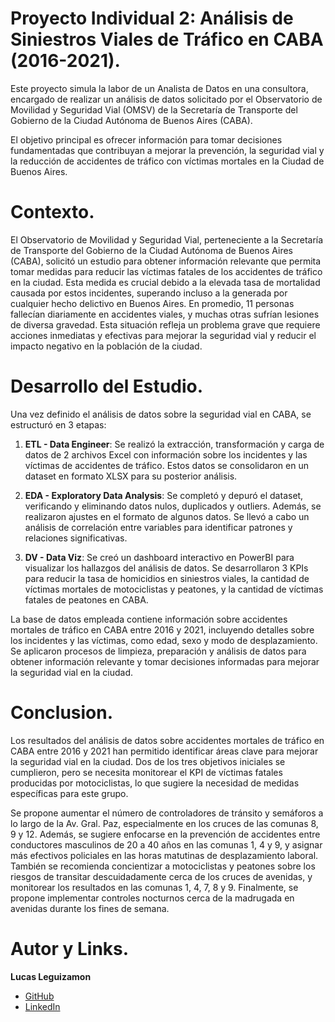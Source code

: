 # Proyecto Individual 2: Análisis de Siniestros Viales de Tráfico en CABA (2016-2021).
Este proyecto simula la labor de un Analista de Datos en una consultora, encargado de realizar un análisis de datos solicitado por el Observatorio de Movilidad y Seguridad Vial (OMSV) de la Secretaría de Transporte del Gobierno de la Ciudad Autónoma de Buenos Aires (CABA).

El objetivo principal es ofrecer información para tomar decisiones fundamentadas que contribuyan a mejorar la prevención, la seguridad vial y la reducción de accidentes de tráfico con víctimas mortales en la Ciudad de Buenos Aires.
# Contexto.
El Observatorio de Movilidad y Seguridad Vial, perteneciente a la Secretaría de Transporte del Gobierno de la Ciudad Autónoma de Buenos Aires (CABA), solicitó un estudio para obtener información relevante que permita tomar medidas para reducir las víctimas fatales de los accidentes de tráfico en la ciudad. Esta medida es crucial debido a la elevada tasa de mortalidad causada por estos incidentes, superando incluso a la generada por cualquier hecho delictivo en Buenos Aires. En promedio, 11 personas fallecían diariamente en accidentes viales, y muchas otras sufrían lesiones de diversa gravedad. Esta situación refleja un problema grave que requiere acciones inmediatas y efectivas para mejorar la seguridad vial y reducir el impacto negativo en la población de la ciudad.
# Desarrollo del Estudio.
Una vez definido el análisis de datos sobre la seguridad vial en CABA, se estructuró en 3 etapas:

1. **ETL - Data Engineer**: Se realizó la extracción, transformación y carga de datos de 2 archivos Excel con información sobre los incidentes y las víctimas de accidentes de tráfico. Estos datos se consolidaron en un dataset en formato XLSX para su posterior análisis.

2. **EDA - Exploratory Data Analysis**: Se completó y depuró el dataset, verificando y eliminando datos nulos, duplicados y outliers. Además, se realizaron ajustes en el formato de algunos datos. Se llevó a cabo un análisis de correlación entre variables para identificar patrones y relaciones significativas.

3. **DV - Data Viz**: Se creó un dashboard interactivo en PowerBI para visualizar los hallazgos del análisis de datos. Se desarrollaron 3 KPIs para reducir la tasa de homicidios en siniestros viales, la cantidad de víctimas mortales de motociclistas y peatones, y la cantidad de víctimas fatales de peatones en CABA.

La base de datos empleada contiene información sobre accidentes mortales de tráfico en CABA entre 2016 y 2021, incluyendo detalles sobre los incidentes y las víctimas, como edad, sexo y modo de desplazamiento. Se aplicaron procesos de limpieza, preparación y análisis de datos para obtener información relevante y tomar decisiones informadas para mejorar la seguridad vial en la ciudad.
# Conclusion.
Los resultados del análisis de datos sobre accidentes mortales de tráfico en CABA entre 2016 y 2021 han permitido identificar áreas clave para mejorar la seguridad vial en la ciudad. Dos de los tres objetivos iniciales se cumplieron, pero se necesita monitorear el KPI de víctimas fatales producidas por motociclistas, lo que sugiere la necesidad de medidas específicas para este grupo.

Se propone aumentar el número de controladores de tránsito y semáforos a lo largo de la Av. Gral. Paz, especialmente en los cruces de las comunas 8, 9 y 12. Además, se sugiere enfocarse en la prevención de accidentes entre conductores masculinos de 20 a 40 años en las comunas 1, 4 y 9, y asignar más efectivos policiales en las horas matutinas de desplazamiento laboral. También se recomienda concientizar a motociclistas y peatones sobre los riesgos de transitar descuidadamente cerca de los cruces de avenidas, y monitorear los resultados en las comunas 1, 4, 7, 8 y 9. Finalmente, se propone implementar controles nocturnos cerca de la madrugada en avenidas durante los fines de semana.
# Autor y Links.
**Lucas Leguizamon**
- [GitHub](https://github.com/1ucas1eguizam0n)
- [LinkedIn](https://www.linkedin.com/in/dante-miceli?utm_source=share&utm_campaign=share_via&utm_content=profile&utm_medium=android_app )
